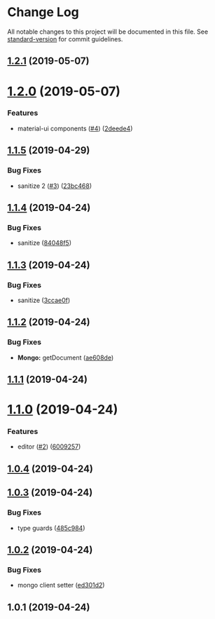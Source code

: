 # Change Log

All notable changes to this project will be documented in this file. See [standard-version](https://github.com/conventional-changelog/standard-version) for commit guidelines.

## [1.2.1](https://github.com/SponsorPay/remote-text/compare/v1.2.0...v1.2.1) (2019-05-07)



# [1.2.0](https://github.com/SponsorPay/remote-text/compare/v1.1.5...v1.2.0) (2019-05-07)


### Features

* material-ui components ([#4](https://github.com/SponsorPay/remote-text/issues/4)) ([2deede4](https://github.com/SponsorPay/remote-text/commit/2deede4))



## [1.1.5](https://github.com/SponsorPay/remote-text/compare/v1.1.4...v1.1.5) (2019-04-29)


### Bug Fixes

* sanitize 2 ([#3](https://github.com/SponsorPay/remote-text/issues/3)) ([23bc468](https://github.com/SponsorPay/remote-text/commit/23bc468))



## [1.1.4](https://github.com/SponsorPay/remote-text/compare/v1.1.3...v1.1.4) (2019-04-24)


### Bug Fixes

* sanitize ([84048f5](https://github.com/SponsorPay/remote-text/commit/84048f5))



## [1.1.3](https://github.com/SponsorPay/remote-text/compare/v1.1.2...v1.1.3) (2019-04-24)


### Bug Fixes

* sanitize ([3ccae0f](https://github.com/SponsorPay/remote-text/commit/3ccae0f))



## [1.1.2](https://github.com/SponsorPay/remote-text/compare/v1.1.1...v1.1.2) (2019-04-24)


### Bug Fixes

* **Mongo:** getDocument ([ae608de](https://github.com/SponsorPay/remote-text/commit/ae608de))



## [1.1.1](https://github.com/SponsorPay/remote-text/compare/v1.1.0...v1.1.1) (2019-04-24)



# [1.1.0](https://github.com/SponsorPay/remote-text/compare/v1.0.4...v1.1.0) (2019-04-24)


### Features

* editor ([#2](https://github.com/SponsorPay/remote-text/issues/2)) ([6009257](https://github.com/SponsorPay/remote-text/commit/6009257))



## [1.0.4](https://github.com/SponsorPay/remote-text/compare/v1.0.3...v1.0.4) (2019-04-24)



## [1.0.3](https://github.com/SponsorPay/remote-text/compare/v1.0.2...v1.0.3) (2019-04-24)


### Bug Fixes

* type guards ([485c984](https://github.com/SponsorPay/remote-text/commit/485c984))



## [1.0.2](https://github.com/SponsorPay/remote-text/compare/v1.0.1...v1.0.2) (2019-04-24)


### Bug Fixes

* mongo client setter ([ed301d2](https://github.com/SponsorPay/remote-text/commit/ed301d2))



## 1.0.1 (2019-04-24)
